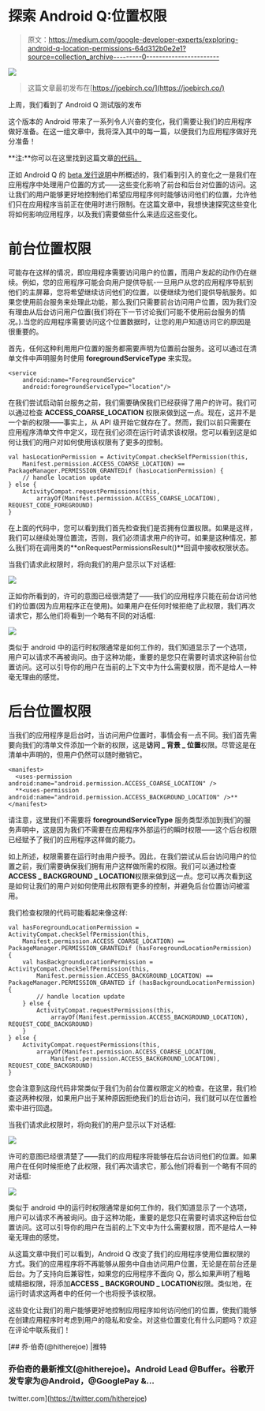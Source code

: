 # 探索 Android Q:位置权限

> 原文：<https://medium.com/google-developer-experts/exploring-android-q-location-permissions-64d312b0e2e1?source=collection_archive---------0----------------------->

![](img/9ad0949cb34298080d5a2ec134ee9430.png)

> 这篇文章最初发布在[https://joebirch.co/](https://joebirch.co/)

上周，我们看到了 Android Q 测试版的发布

这个版本的 Android 带来了一系列令人兴奋的变化，我们需要让我们的应用程序做好准备。在这一组文章中，我将深入其中的每一篇，以便我们为应用程序做好充分准备！

**注:**你可以在这里找到这篇文章[的代码。](https://github.com/hitherejoe/Android-Q-Playground/tree/master)

正如 Android Q 的 [beta 发行说明](https://developer.android.com/preview/features#settings-panels)中所概述的，我们看到引入的变化之一是我们在应用程序中处理用户位置的方式——这些变化影响了前台和后台对位置的访问。这让我们的用户能够更好地控制他们希望应用程序何时能够访问他们的位置，允许他们只在应用程序当前正在使用时进行限制。在这篇文章中，我想快速探究这些变化将如何影响应用程序，以及我们需要做些什么来适应这些变化。

# 前台位置权限

可能存在这样的情况，即应用程序需要访问用户的位置，而用户发起的动作仍在继续。例如，您的应用程序可能会向用户提供导航-一旦用户从您的应用程序导航到他们的主屏幕，您将希望继续访问他们的位置，以便继续为他们提供导航服务。如果您使用前台服务来处理此功能，那么我们只需要前台访问用户位置，因为我们没有理由从后台访问用户位置(我们将在下一节讨论我们可能不使用前台服务的情况。).当您的应用程序需要访问这个位置数据时，让您的用户知道访问它的原因是很重要的。

首先，任何这种利用用户位置的服务都需要声明为位置前台服务。这可以通过在清单文件中声明服务时使用 **foregroundServiceType** 来实现。

```
<service
    android:name="ForegroundService"
    android:foregroundServiceType="location"/>
```

在我们尝试启动前台服务之前，我们需要确保我们已经获得了用户的许可。我们可以通过检查 **ACCESS_COARSE_LOCATION** 权限来做到这一点。现在，这并不是一个新的权限——事实上，从 API 级开始它就存在了。然而，我们以前只需要在应用程序清单文件中定义，现在我们必须在运行时请求该权限。您可以看到这是如何让我们的用户对如何使用该权限有了更多的控制。

```
val hasLocationPermission = ActivityCompat.checkSelfPermission(this, 
    Manifest.permission.ACCESS_COARSE_LOCATION) == PackageManager.PERMISSION_GRANTEDif (hasLocationPermission) {
    // handle location update
} else {
    ActivityCompat.requestPermissions(this,
        arrayOf(Manifest.permission.ACCESS_COARSE_LOCATION), REQUEST_CODE_FOREGROUND)
}
```

在上面的代码中，您可以看到我们首先检查我们是否拥有位置权限。如果是这样，我们可以继续处理位置流，否则，我们必须请求用户的许可。如果是这种情况，那么我们将在调用类的**onRequestPermissionsResult()**回调中接收权限状态。

当我们请求此权限时，将向我们的用户显示以下对话框:

![](img/b54456aa87addfa8ab9a04144917bade.png)

正如你所看到的，许可的意图已经很清楚了——我们的应用程序只能在前台访问他们的位置(因为应用程序正在使用)。如果用户在任何时候拒绝了此权限，我们再次请求它，那么他们将看到一个略有不同的对话框:

![](img/b7a6a633fd8f38132f0b8ce106313dd9.png)

类似于 android 中的运行时权限通常是如何工作的，我们知道显示了一个选项，用户可以请求不再被询问。由于这种功能，重要的是您只在需要时请求这种前台位置访问。这可以引导你的用户在当前的上下文中为什么需要权限，而不是给人一种毫无理由的感觉。

# 后台位置权限

当我们的应用程序是后台时，当访问用户位置时，事情会有一点不同。我们首先需要向我们的清单文件添加一个新的权限，这是**访问 _ 背景 _ 位置**权限。尽管这是在清单中声明的，但用户仍然可以随时撤销它。

```
<manifest>
  <uses-permission android:name="android.permission.ACCESS_COARSE_LOCATION" />
  **<uses-permission android:name="android.permission.ACCESS_BACKGROUND_LOCATION" />**
</manifest>
```

请注意，这里我们不需要将 **foregroundServiceType** 服务类型添加到我们的服务声明中，这是因为我们不需要在应用程序外部运行的瞬时权限——这个后台权限已经赋予了我们的应用程序这样做的能力。

如上所述，权限需要在运行时由用户授予。因此，在我们尝试从后台访问用户的位置之前，我们需要确保我们拥有用户这样做所需的权限。我们可以通过检查**ACCESS _ BACKGROUND _ LOCATION**权限来做到这一点。您可以再次看到这是如何让我们的用户对如何使用此权限有更多的控制，并避免后台位置访问被滥用。

我们检查权限的代码可能看起来像这样:

```
val hasForegroundLocationPermission = ActivityCompat.checkSelfPermission(this, 
    Manifest.permission.ACCESS_COARSE_LOCATION) == PackageManager.PERMISSION_GRANTEDif (hasForegroundLocationPermission) {
    val hasBackgroundLocationPermission = ActivityCompat.checkSelfPermission(this, 
        Manifest.permission.ACCESS_BACKGROUND_LOCATION) == PackageManager.PERMISSION_GRANTED if (hasBackgroundLocationPermission) {
        // handle location update
    } else {
        ActivityCompat.requestPermissions(this,
            arrayOf(Manifest.permission.ACCESS_BACKGROUND_LOCATION), REQUEST_CODE_BACKGROUND)
    }
} else {
    ActivityCompat.requestPermissions(this,
        arrayOf(Manifest.permission.ACCESS_COARSE_LOCATION,
            Manifest.permission.ACCESS_BACKGROUND_LOCATION), REQUEST_CODE_BACKGROUND)
}
```

您会注意到这段代码非常类似于我们为前台位置权限定义的检查。在这里，我们检查这两种权限，如果用户出于某种原因拒绝我们的后台访问，我们就可以在位置检索中进行回退。

当我们请求此权限时，将向我们的用户显示以下对话框:

![](img/2ab8de27ef24fe10732b350a35c775f2.png)

许可的意图已经很清楚了——我们的应用程序将能够在后台访问他们的位置。如果用户在任何时候拒绝了此权限，我们再次请求它，那么他们将看到一个略有不同的对话框:

![](img/96b49596c55ac16dc806dfa5ed00c5f8.png)

类似于 android 中的运行时权限通常是如何工作的，我们知道显示了一个选项，用户可以请求不再被询问。由于这种功能，重要的是您只在需要时请求这种后台位置访问。这可以引导你的用户在当前的上下文中为什么需要权限，而不是给人一种毫无理由的感觉。

从这篇文章中我们可以看到，Android Q 改变了我们的应用程序使用位置权限的方式。我们的应用程序将不再能够从服务中自由访问用户位置，无论是在前台还是后台。为了支持向后兼容性，如果您的应用程序不面向 Q，那么如果声明了粗略或精细权限，将添加**ACCESS _ BACKGROUND _ LOCATION**权限。类似地，在运行时请求这两者中的任何一个也将授予该权限。

这些变化让我们的用户能够更好地控制应用程序如何访问他们的位置，使我们能够在创建应用程序时考虑到用户的隐私和安全。对这些位置变化有什么问题吗？欢迎在评论中联系我们！

[](https://twitter.com/hitherejoe) [## 乔·伯奇(@hitherejoe) |推特

### 乔伯奇的最新推文(@hitherejoe)。Android Lead @Buffer。谷歌开发专家为@Android，@GooglePay &…

twitter.com](https://twitter.com/hitherejoe)